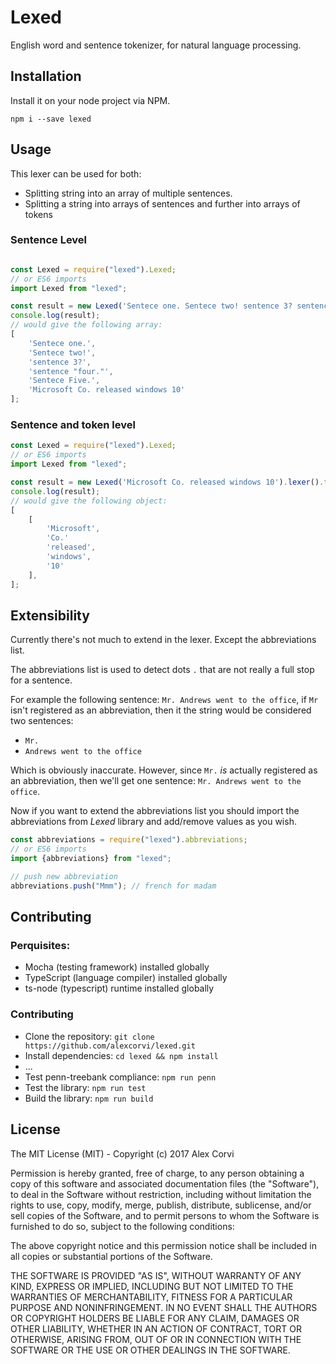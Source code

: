 # Lexed
English word and sentence tokenizer, for natural language processing.

## Installation

Install it on your node project via NPM.

```
npm i --save lexed
```

## Usage

This lexer can be used for both:

* Splitting string into an array of multiple sentences.
* Splitting a string into arrays of sentences and further into arrays of tokens

### Sentence Level

```javascript

const Lexed = require("lexed").Lexed;
// or ES6 imports
import Lexed from "lexed";

const result = new Lexed('Sentece one. Sentece two! sentence 3? sentence "four." Sentece Five. Microsoft Co. released windows 10').sentenceLevel();
console.log(result);
// would give the following array:
[
	'Sentece one.',
	'Sentece two!',
	'sentence 3?',
	'sentence "four."',
	'Sentece Five.',
	'Microsoft Co. released windows 10'
];
```

### Sentence and token level

```javascript
const Lexed = require("lexed").Lexed;
// or ES6 imports
import Lexed from "lexed";

const result = new Lexed('Microsoft Co. released windows 10').lexer().tokens;
console.log(result);
// would give the following object:
[
	[
		'Microsoft',
		'Co.'
		'released',
		'windows',
		'10'
	],
];
```

## Extensibility

Currently there's not much to extend in the lexer. Except the abbreviations list.

The abbreviations list is used to detect dots `.` that are not really a full stop for a sentence.

For example the following sentence: `Mr. Andrews went to the office`, if `Mr` isn't registered as an abbreviation, then it the string would be considered two sentences:

- `Mr.`
- `Andrews went to the office`

Which is obviously inaccurate. However, since `Mr.` _is_ actually registered as an abbreviation, then we'll get one sentence: `Mr. Andrews went to the office`.

Now if you want to extend the abbreviations list you should import the abbreviations from _Lexed_ library and add/remove values as you wish.

```javascript
const abbreviations = require("lexed").abbreviations;
// or ES6 imports
import {abbreviations} from "lexed";

// push new abbreviation
abbreviations.push("Mmm"); // french for madam
```

## Contributing

### Perquisites:

- Mocha (testing framework) installed globally
- TypeScript (language compiler) installed globally
- ts-node (typescript) runtime installed globally

### Contributing

* Clone the repository: `git clone https://github.com/alexcorvi/lexed.git`
* Install dependencies: `cd lexed && npm install`
* ...
* Test penn-treebank compliance: `npm run penn`
* Test the library: `npm run test`
* Build the library: `npm run build`

## License
The MIT License (MIT) - Copyright (c) 2017 Alex Corvi

Permission is hereby granted, free of charge, to any person obtaining a copy
of this software and associated documentation files (the "Software"), to deal
in the Software without restriction, including without limitation the rights
to use, copy, modify, merge, publish, distribute, sublicense, and/or sell
copies of the Software, and to permit persons to whom the Software is
furnished to do so, subject to the following conditions:

The above copyright notice and this permission notice shall be included in all
copies or substantial portions of the Software.

THE SOFTWARE IS PROVIDED "AS IS", WITHOUT WARRANTY OF ANY KIND, EXPRESS OR
IMPLIED, INCLUDING BUT NOT LIMITED TO THE WARRANTIES OF MERCHANTABILITY,
FITNESS FOR A PARTICULAR PURPOSE AND NONINFRINGEMENT. IN NO EVENT SHALL THE
AUTHORS OR COPYRIGHT HOLDERS BE LIABLE FOR ANY CLAIM, DAMAGES OR OTHER
LIABILITY, WHETHER IN AN ACTION OF CONTRACT, TORT OR OTHERWISE, ARISING FROM,
OUT OF OR IN CONNECTION WITH THE SOFTWARE OR THE USE OR OTHER DEALINGS IN THE
SOFTWARE.